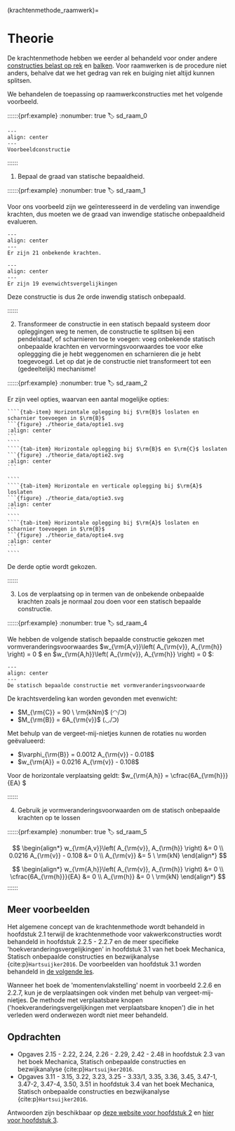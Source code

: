 (krachtenmethode_raamwerk)=
# Theorie

De krachtenmethode hebben we eerder al behandeld voor onder andere [constructies belast op rek](krachtenmethode_simpel) en [balken](krachtenmethode_balk). Voor raamwerken is de procedure niet anders, behalve dat we het gedrag van rek en buiging niet altijd kunnen splitsen.

We behandelen de toepassing op raamwerkconstructies met het volgende voorbeeld. 

::::::{prf:example}
:nonumber: true
:label: sd_raam_0

```{figure} ./theorie_data/example.svg
---
align: center
---
Voorbeeldconstructie
```

::::::

1. Bepaal de graad van statische bepaaldheid.

::::::{prf:example}
:nonumber: true
:label: sd_raam_1

Voor ons voorbeeld zijn we geïnteresseerd in de verdeling van inwendige krachten, dus moeten we de graad van inwendige statische onbepaaldheid evalueren.

```{figure} ./theorie_data/onbekenden.svg
---
align: center
---
Er zijn 21 onbekende krachten.
```

```{figure} ./theorie_data/vergelijkingen.svg
---
align: center
---
Er zijn 19 evenwichtsvergelijkingen
```

Deze constructie is dus 2e orde inwendig statisch onbepaald.

::::::

2. Transformeer de constructie in een statisch bepaald systeem door opleggingen weg te nemen, de constructie te splitsen bij een pendelstaaf, of scharnieren toe te voegen: voeg onbekende statisch onbepaalde krachten en vervormingsvoorwaardes toe voor elke opleggging die je hebt weggenomen en scharnieren die je hebt toegevoegd. Let op dat je de constructie niet transformeert tot een (gedeeltelijk) mechanisme!

::::::{prf:example}
:nonumber: true
:label: sd_raam_2

Er zijn veel opties, waarvan een aantal mogelijke opties:

`````{tab-set}
````{tab-item} Horizontale oplegging bij $\rm{B}$ loslaten en scharnier toevoegen in $\rm{B}$
```{figure} ./theorie_data/optie1.svg
:align: center
```
````
````{tab-item} Horizontale oplegging bij $\rm{B}$ en $\rm{C}$ loslaten
```{figure} ./theorie_data/optie2.svg
:align: center
```

````
````{tab-item} Horizontale en verticale oplegging bij $\rm{A}$ loslaten
```{figure} ./theorie_data/optie3.svg
:align: center
```
````
````{tab-item} Horizontale oplegging bij $\rm{A}$ loslaten en scharnier toevoegen in $\rm{B}$
```{figure} ./theorie_data/optie4.svg
:align: center
```
````
`````

De derde optie wordt gekozen.

::::::

3. Los de verplaatsing op in termen van de onbekende onbepaalde krachten zoals je normaal zou doen voor een statisch bepaalde constructie.

::::::{prf:example}
:nonumber: true
:label: sd_raam_4

We hebben de volgende statisch bepaalde constructie gekozen met vormveranderingsvoorwaardes $w_{\rm{A,v}}\left( A_{\rm{v}}, A_{\rm{h}} \right) = 0 $ en $w_{\rm{A,h}}\left( A_{\rm{v}}, A_{\rm{h}} \right) = 0 $:

```{figure} ./theorie_data/SB-systeem.svg
---
align: center
---
De statisch bepaalde constructie met vormveranderingsvoorwaarde
```

De krachtsverdeling kan worden gevonden met evenwicht:

- $M_{\rm{C}} = 90 \ \rm{kNm}$ (◠/ᑐ)
- $M_{\rm{B}} = 6A_{\rm{v}}$ (◡/ᑐ)

Met behulp van de vergeet-mij-nietjes kunnen de rotaties nu worden geëvalueerd:

- $\varphi_{\rm{B}} = 0.0012 A_{\rm{v}} - 0.018$
- $w_{\rm{A}} = 0.0216 A_{\rm{v}} - 0.108$

Voor de horizontale verplaatsing geldt: $w_{\rm{A,h}}  = \cfrac{6A_{\rm{h}}}{EA} $ 

::::::

4. Gebruik je vormveranderingsvoorwaarden om de statisch onbepaalde krachten op te lossen

::::::{prf:example}
:nonumber: true
:label: sd_raam_5

$$
\begin{align*}
w_{\rm{A,v}}\left( A_{\rm{v}}, A_{\rm{h}} \right) &= 0 \\
 0.0216 A_{\rm{v}} - 0.108 &= 0 \\
A_{\rm{v}} &= 5 \ \rm{kN}
\end{align*}
$$

$$
\begin{align*}
w_{\rm{A,h}}\left( A_{\rm{v}}, A_{\rm{h}} \right) &= 0 \\
\cfrac{6A_{\rm{h}}}{EA} &= 0 \\
A_{\rm{h}} &= 0 \ \rm{kN}
\end{align*}
$$
::::::

## Meer voorbeelden

Het algemene concept van de krachtenmethode wordt behandeld in hoofdstuk 2.1 terwijl de krachtenmethode voor vakwerkconstructies wordt behandeld in hoofdstuk 2.2.5 - 2.2.7 en de meer specifieke 'hoekveranderingsvergelijkingen' in hoofdstuk 3.1 van het boek Mechanica, Statisch onbepaalde constructies en bezwijkanalyse {cite:p}`Hartsuijker2016`. De voorbeelden van hoofdstuk 3.1 worden behandeld in [de volgende les](krachtenmethode_raamwerk).

Wanneer het boek de 'momentenvlakstelling' noemt in voorbeeld 2.2.6 en 2.2.7, kun je de verplaatsingen ook vinden met behulp van vergeet-mij-nietjes. De methode met verplaatsbare knopen ('hoekveranderingsvergelijkingen met verplaatsbare knopen') die in het verleden werd onderwezen wordt niet meer behandeld.

## Opdrachten

- Opgaves 2.15 - 2.22, 2.24, 2.26 - 2.29, 2.42 - 2.48 in hoofdstuk 2.3 van het boek Mechanica, Statisch onbepaalde constructies en bezwijkanalyse {cite:p}`Hartsuijker2016`.
- Opgaves 3.11 - 3.15, 3.22, 3.23, 3.25 - 3.33/1, 3.35, 3.36, 3.45, 3.47-1, 3.47-2, 3.47-4, 3.50, 3.51 in hoofdstuk 3.4 van het boek Mechanica, Statisch onbepaalde constructies en bezwijkanalyse {cite:p}`Hartsuijker2016`.

Antwoorden zijn beschikbaar op [deze website voor hoofdstuk 2](https://icozct.tudelft.nl/TUD_CT/boekantwoorden/vol3/Chapter1-2/) en [hier voor hoofdstuk 3](https://icozct.tudelft.nl/TUD_CT/boekantwoorden/vol3/Chapter1-3/).